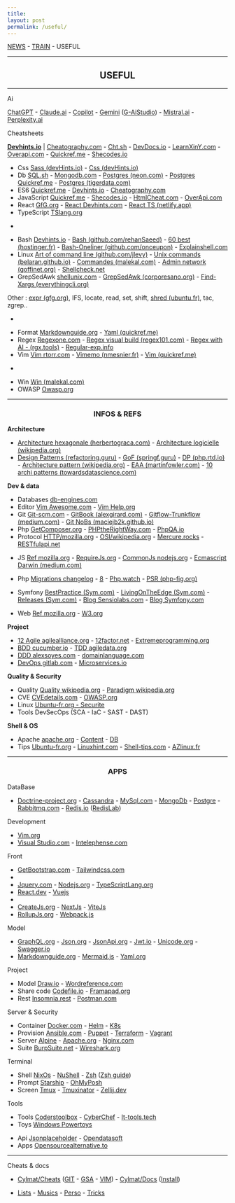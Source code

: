 ```yaml
---
title: 
layout: post
permalink: /useful/
---
```


[NEWS](https://cylmat.github.io/news) - [TRAIN](https://cylmat.github.io/train) - USEFUL  

---
## <center>USEFUL</center>
---

Ai  

[ChatGPT](https://chatgpt.com) - [Claude.ai](https://claude.ai) - [Copilot](https://copilot.microsoft.com) - [Gemini](https://gemini.google.com) ([G-AiStudio](https://aistudio.google.com)) - [Mistral.ai](https://mistral.ai) - [Perplexity.ai](https://www.perplexity.ai)  

Cheatsheets

**[Devhints.io](https://devhints.io)** | [Cheatography.com](https://cheatography.com) - [Cht.sh](https://cht.sh/) - [DevDocs.io](https://devdocs.io) - [LearnXinY.com](https://learnxinyminutes.com) - [Overapi.com](https://overapi.com/javascript) - [Quickref.me](https://quickref.me) - [Shecodes.io](http://cheatsheets.shecodes.io)  

- Css [Sass (devHints.io)](https://devhints.io/sass) - [Css (devHints.io)](https://devhints.io/css)
- Db [SQL.sh](https://sql.sh) - [Mongodb.com](https://www.mongodb.com/developer/products/mongodb/cheat-sheet) - [Postgres (neon.com)](https://neon.com/postgresql/postgresql-cheat-sheet) - [Postgres Quickref.me](https://quickref.me/postgres.html) - [Postgres (tigerdata.com)](https://www.tigerdata.com/learn/postgres-cheat-sheet)
- ES6 [Quickref.me](https://quickref.me/es6.html) - [Devhints.io](https://devhints.io/es6) - [Cheatography.com](https://cheatography.com/romansemko/cheat-sheets/ecmascript-6-es6)
- JavaScript [Quickref.me](https://quickref.me/javascript.html) - [Shecodes.io](http://cheatsheets.shecodes.io/javascript) - [HtmlCheat.com](https://htmlcheatsheet.com/js) - [OverApi.com](https://overapi.com/javascript) 
- React [GfG.org](https://www.geeksforgeeks.org/react-cheat-sheet) - [React Devhints.com](https://devhints.io/react) - [React TS (netlify.app)](https://react-typescript-cheatsheet.netlify.app) 
- TypeScript [TSlang.org](https://www.typescriptlang.org/cheatsheets) 

*

- Bash [Devhints.io](https://devhints.io/bash) - [Bash (github.com/rehanSaeed)](https://github.com/RehanSaeed/Bash-Cheat-Sheet) - [60 best (hostinger.fr)](https://www.hostinger.fr/tutoriels/commandes-linux) - [Bash-Oneliner (github.com/onceupon)](https://github.com/onceupon/Bash-Oneliner) - [Explainshell.com](https://explainshell.com)
- Linux [Art of command line (github.com/jlevy)](https://github.com/jlevy/the-art-of-command-line) - [Unix commands (belaran.github.io)](https://belaran.github.io/free-docs/unix-initiation/node277.html) - [Commandes (malekal.com)](https://www.malekal.com/liste-des-commandes-linux) - [Admin network (goffinet.org)](https://linux.goffinet.org/administration/configuration-du-reseau/outils-linux-reseau) - [Shellcheck.net](https://www.shellcheck.net)
- GrepSedAwk [shellunix.com](https://www.shellunix.com) - [GrepSedAwk (corporesano.org)](http://www.corporesano.org/doc-site/grepawksed.html) - [Find-Xargs (everythingcli.org)](https://www.everythingcli.org/find-exec-vs-find-xargs)

Other : [expr (gfg.org)](https://www.geeksforgeeks.org/linux-unix/expr-command-in-linux-with-examples), IFS, locate, read, set, shift, [shred (ubuntu.fr)](https://doc.ubuntu-fr.org/shred), tac, zgrep..

*

- Format [Markdownguide.org](https://www.markdownguide.org/cheat-sheet) - [Yaml (quickref.me)](https://quickref.me/yaml.html) 
- Regex [Regexone.com](https://regexone.com) - [Regex visual build (regex101.com)](https://regex101.com) - [Regex with AI - (rgx.tools)](https://rgx.tools) - [Regular-exp.info](https://www.regular-expressions.info) 
- Vim [Vim rtorr.com](https://vim.rtorr.com) - [Vimemo (nmesnier.fr)](http://nmesnier.free.fr/vim.html) - [Vim (quickref.me)](https://quickref.me/vim) 

*

- Win [Win (malekal.com)](https://www.malekal.com/liste-commandes-invite-de-commandes-windows)   
- OWASP [Owasp.org](https://cheatsheetseries.owasp.org/Glossary.html)  



---
### <center>INFOS & REFS</center>

**Architecture**    
* [Architecture hexagonale (herbertograca.com)](https://herbertograca.com/2017/11/16/explicit-architecture-01-ddd-hexagonal-onion-clean-cqrs-how-i-put-it-all-together) - [Architecture logicielle (wikipedia.org)](https://en.wikipedia.org/wiki/List_of_software_architecture_styles_and_patterns) 
* [Design Patterns (refactoring.guru)](https://refactoring.guru/fr/design-patterns) - [GoF (springf.guru)](https://springframework.guru/gang-of-four-design-patterns) - [DP (php.rtd.io)](https://designpatternsphp.readthedocs.io) - [Architecture pattern (wikipedia.org)](https://en.wikipedia.org/wiki/Architectural_pattern) - [EAA (martinfowler.com)](https://martinfowler.com/eaaCatalog) - [10 archi patterns (towardsdatascience.com)](https://towardsdatascience.com/10-common-software-architectural-patterns-in-a-nutshell-a0b47a1e9013)

**Dev & data**   
* Databases [db-engines.com](https://db-engines.com/en/articles) 
* Editor [Vim Awesome.com](https://vimawesome.com) - [Vim Help.org](https://vimhelp.org) 
* Git [Git-scm.com](https://git-scm.com/doc) - [GitBook (alexgirard.com)](https://alexgirard.com/git-book) - [Gitflow-Trunkflow (medium.com)](https://medium.com/takima/d%C3%A9couverte-du-trunk-based-development-alternative-%C3%A0-gitflow-42f81f0a8cf1) - [Git NoBs (maciejb2k.github.io)](https://maciejb2k.github.io/no-bs-git)
* Php [GetComposer.org](https://getcomposer.org/doc) - [PHPtheRightWay.com](https://phptherightway.com) - [PhpQA.io](https://phpqa.io) 
* Protocol [HTTP/mozilla.org](https://developer.mozilla.org/fr/docs/Web/HTTP) - [OSI/wikipedia.org](https://fr.wikipedia.org/wiki/Mod%C3%A8le_OSI) - [Mercure.rocks](https://mercure.rocks) - [RESTfulapi.net](https://restfulapi.net/hateoas) 
 
- JS [Ref mozilla.org](https://developer.mozilla.org/fr/docs/Web/JavaScript/Reference) - [RequireJs.org](https://requirejs.org) - [CommonJs nodejs.org](https://nodejs.org/api/modules.html) - [Ecmascript Darwin (medium.com)](https://medium.com/edonec/ecmascript-cheatsheet-the-darwin-theory-of-javascript-90fabc23df4c)
- Php [Migrations changelog](https://www.php.net/manual/en/doc.changelog.php) - [8](https://www.php.net/releases/8.4) - [Php.watch](https://php.watch/versions) - [PSR (php-fig.org)](https://www.php-fig.org/psr)
- Symfony [BestPractice (Sym.com)](https://symfony.com/doc/current/best_practices.html) - [LivingOnTheEdge (Sym.com)](https://symfony.com/blog/category/living-on-the-edge) - [Releases (Sym.com)](https://symfony.com/releases) - [Blog Sensiolabs.com](https://blog.sensiolabs.com) - [Blog Symfony.com](https://symfony.com/blog)

- Web [Ref mozilla.org](https://developer.mozilla.org/fr/docs/Web) - [W3.org](https://www.w3.org)  

**Project**  
* [12 Agile agilealliance.org](https://www.agilealliance.org/agile101/12-principles-behind-the-agile-manifesto) - [12factor.net](https://12factor.net) - [Extremeprogramming.org](http://www.extremeprogramming.org)  
* [BDD cucumber.io](https://cucumber.io/docs/bdd) - [TDD agiledata.org](http://agiledata.org/essays/tdd.html) 
* [DDD alexsoyes.com](https://alexsoyes.com/ddd-domain-driven-design) - [domainlanguage.com](https://www.domainlanguage.com)  
* [DevOps gitlab.com](https://about.gitlab.com/topics/devops) - [Microservices.io](https://microservices.io)
  
**Quality & Security**  
* Quality [Quality wikipedia.org](https://fr.wikipedia.org/wiki/Qualit%C3%A9_logicielle) - [Paradigm wikipedia.org](https://fr.m.wikipedia.org/wiki/Paradigme_(programmation)) 
* CVE [CVEdetails.com]([cvedetails.com](https://www.cvedetails.com)) - [OWASP.org](https://owasp.org)  
* Linux [Ubuntu-fr.org - Securite](https://doc.ubuntu-fr.org/securite)  
* Tools DevSecOps (SCA - IaC - SAST - DAST)  

**Shell & OS**  
* Apache [apache.org](https://apache.org) - [Content](https://projects.apache.org/projects.html?category#content) - [DB](https://projects.apache.org/projects.html?category#database)  
* Tips [Ubuntu-fr.org](https://doc.ubuntu-fr.org) - [Linuxhint.com](https://linuxhint.com) - [Shell-tips.com](https://www.shell-tips.com) - [AZlinux.fr](https://azlinux.fr) 



---
### <center>APPS</center>

DataBase  
* [Doctrine-project.org](https://www.doctrine-project.org) - [Cassandra](https://cassandra.apache.org) - [MySql.com](https://dev.mysql.com/doc) - [MongoDb](https://www.mongodb.com/docs) - [Postgre](https://www.postgresql.org) - [Rabbitmq.com](https://www.rabbitmq.com) - [Redis.io](https://redis.io) ([RedisLab](https://app.redislabs.com))

Development  
* [Vim.org](https://www.vim.org)  
* [Visual Studio.com](https://code.visualstudio.com/docs) - [Intelephense.com](https://intelephense.com)  

Front  
* [GetBootstrap.com](https://getbootstrap.com/docs) - [Tailwindcss.com](https://tailwindcss.com)
*
* [Jquery.com](https://api.jquery.com) - [Nodejs.org](https://nodejs.org/en/docs) - [TypeScriptLang.org](https://www.typescriptlang.org/docs)
* [React.dev](https://react.dev) - [Vuejs](https://vuejs.org)
*
* [CreateJs.org](https://create-project.js.org) - [NextJs](https://nextjs.org) - [ViteJs](https://vitejs.fr)
* [RollupJs.org](https://rollupjs.org) - [Webpack.js](https://webpack.js.org) 

Model  
* [GraphQL.org](https://graphql.org) - [Json.org](https://www.json.org) - [JsonApi.org](https://jsonapi.org) - [Jwt.io](https://jwt.io) - [Unicode.org](https://home.unicode.org) - [Swagger.io](https://swagger.io) 
* [Markdownguide.org](https://www.markdownguide.org) - [Mermaid.js](https://mermaid.js.org) - [Yaml.org](https://yaml.org)

Project 
- Model [Draw.io](https://draw.io) - [Wordreference.com](https://www.wordreference.com/fr) 
- Share code [Codefile.io](https://codefile.io) - [Framapad.org](https://hebdo.framapad.org)
- Rest [Insomnia.rest](https://insomnia.rest) - [Postman.com](https://www.postman.com)   

Server & Security  
* Container [Docker.com](https://docs.docker.com) - [Helm](https://helm.sh) - [K8s](https://kubernetes.io)
* Provision [Ansible.com](https://www.ansible.com) - [Puppet](https://www.puppet.com) - [Terraform](https://developer.hashicorp.com/terraform) - [Vagrant](https://developer.hashicorp.com/vagrant)
* Server [Alpine](https://www.alpinelinux.org) - [Apache.org](https://httpd.apache.org) - [Nginx.com](https://docs.nginx.com) 
* Suite [BurpSuite.net](https://portswigger.net/burp) - [Wireshark.org](https://www.wireshark.org) 

Terminal
* Shell [NixOs](https://nixos.org) - [NuShell](https://nushell.sh) - [Zsh](https://zsh.sourceforge.io/Doc) ([Zsh guide](https://zsh.sourceforge.io/Guide))
* Prompt [Starship](https://starship.rs) - [OhMyPosh](https://ohmyposh.dev)  
* Screen [Tmux](https://doc.ubuntu-fr.org/tmux) - [Tmuxinator](https://github.com/tmuxinator/tmuxinator) - [Zellij.dev](https://zellij.dev) 

Tools 
* Tools [Coderstoolbox](https://coderstoolbox.online) - [CyberChef](https://gchq.github.io/CyberChef) - [It-tools.tech](https://it-tools.tech)   
* Toys [Windows Powertoys](https://learn.microsoft.com/en-us/windows/powertoys) 
- Api [Jsonplaceholder](https://jsonplaceholder.typicode.com/users) - [Opendatasoft](https://data.opendatasoft.com/api/explore/v2.1/console) 
- Apps [Opensourcealternative.to](https://www.opensourcealternative.to)  

---

Cheats & docs 

* [Cylmat/Cheats](https://github.com/cylmat/cheats) ([GIT](https://github.com/cylmat/cheats/blob/main/GIT-cheats.md) - [GSA](https://github.com/cylmat/cheats/blob/main/GSA-cheats.md) - [VIM](https://github.com/cylmat/cheats/blob/main/VIM-cheats.md)) - [Cylmat/Docs](https://github.com/cylmat/docs) ([Install](https://github.com/cylmat/docs/tree/main/install))  
  
* [Lists](https://cylmat.github.io/lists) - [Musics](https://cylmat.github.io/musics) - [Perso](https://cylmat.github.io/personnalite) - [Tricks](https://cylmat.github.io/tricks)
